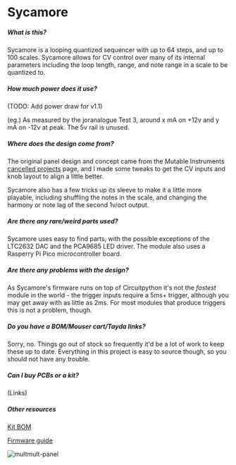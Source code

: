 # Sycamore

##### What is this?

Sycamore is a looping quantized sequencer with up to 64 steps, and up to 100 scales. Sycamore allows for CV control over many of its internal parameters including the loop length, range, and note range in a scale to be quantized to.

##### How much power does it use?

(TODO: Add power draw for v1.1)

(eg.) As measured by the joranalogue Test 3, around x mA on +12v and y mA on -12v at peak. The 5v rail is unused.

##### Where does the design come from?

The original panel design and concept came from the Mutable Instruments [cancelled projects](https://pichenettes.github.io/mutable-instruments-documentation/trivia_and_history/cancelled_projects/) page, and I made some tweaks to get the CV inputs and knob layout to align a little better.

Sycamore also has a few tricks up its sleeve to make it a little more playable, including shuffling the notes in the scale, and changing the harmony or note lag of the second 1v/oct output.

##### Are there any rare/weird parts used?

Sycamore uses easy to find parts, with the possible exceptions of the LTC2632 DAC and the PCA9685 LED driver. The module also uses a Rasperry Pi Pico microcontroller board.

##### Are there any problems with the design?

As Sycamore's firmware runs on top of Circuitpython it's not the _fastest_ module in the world - the trigger inputs require a 5ms+ trigger, although you may get away with as little as 2ms. For most modules that produce triggers this is not a problem, though.

##### Do you have a BOM/Mouser cart/Tayda links?

Sorry, no. Things go out of stock so frequently it'd be a lot of work to keep these up to date. Everything in this project is easy to source though, so you should not have any trouble.

##### Can I buy PCBs or a kit?

(Links)

##### Other resources

[Kit BOM](BOM.md)

[Firmware guide](FIRMWARE.md)

![multmult-panel](images/panel.png)